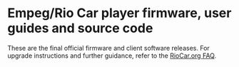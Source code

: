 # Empeg/Rio Car player firmware, user guides and source code

These are the final official firmware and client software releases. For upgrade instructions and further guidance, refer to the [RioCar.org FAQ](http://riocar.org/).
